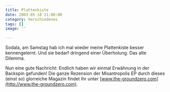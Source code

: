 ```yaml
---
title: Plattenkiste
date: 2003-05-18 21:00:00
category: Verschiedenes
tags: []
image: ''

---
```


Sodala, am Samstag hab ich mal wieder meine Plattenkiste besser kennengelernt. Und sie bedarf dringend einer Überholung. Das alte Dilemma.  

Nun eine gute Nachricht: Endlich haben wir einmal Erwähnung in der Backspin gefunden! Die ganze Rezension der Misantropolis EP durch dieses (einst so) glorreiche Magazin findet Ihr unter [www.the-groundzero.com](http://www.the-groundzero.com).
